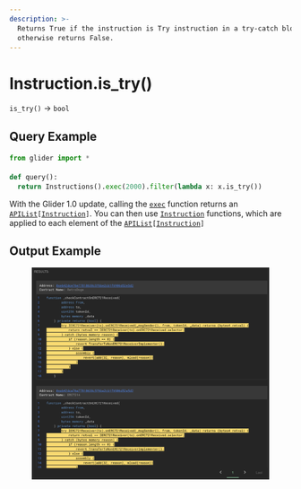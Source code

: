 ```yaml
---
description: >-
  Returns True if the instruction is Try instruction in a try-catch block,
  otherwise returns False.
---
```


# Instruction.is\_try()

`is_try()` -> `bool`

## Query Example

```python
from glider import *

def query():
  return Instructions().exec(2000).filter(lambda x: x.is_try())
```

With the Glider 1.0 update, calling the [`exec`](../instructions/instructions.exec.md) function returns an [`APIList`](../iterables/apilist.md)`[`[`Instruction`](./)`]`. You can then use [`Instruction`](./) functions, which are applied to each element of the [`APIList`](../iterables/apilist.md)`[`[`Instruction`](./)`]`

## Output Example

<figure><img src="../../.gitbook/assets/image (2) (1) (1) (1) (1).png" alt=""><figcaption></figcaption></figure>
